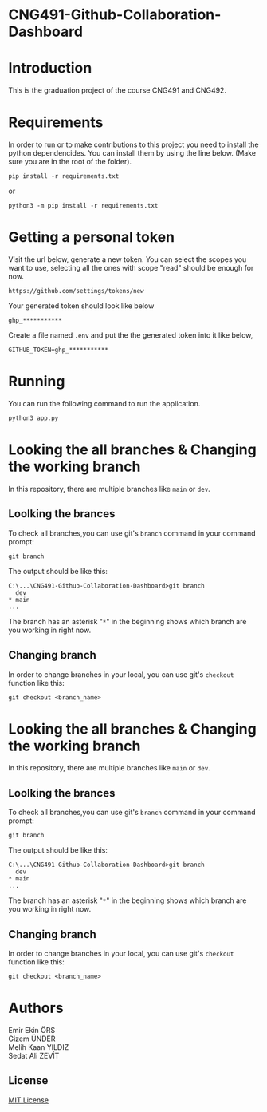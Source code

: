 # CNG491-Github-Collaboration-Dashboard  
 

# Introduction

This is the graduation project of the course CNG491 and CNG492. 


# Requirements

In order to run or to make contributions to this project you need to install the python dependencides. You can install them by using the line below. (Make sure you are in the root of the folder).

```
pip install -r requirements.txt
```

or

```
python3 -m pip install -r requirements.txt
```


# Getting a personal token

Visit the url below, generate a new token. You can select the scopes you want to use, selecting all the ones with scope "read" should be enough for now.
```
https://github.com/settings/tokens/new
```

Your generated token should look like below
```
ghp_***********
```


Create a file named `.env` and put the the generated token into it like below,

```
GITHUB_TOKEN=ghp_***********
```

# Running

You can run the following command to run the application.
```
python3 app.py
```
# Looking the all branches & Changing the working branch 
In this repository, there are multiple branches like `main` or `dev`. 
## Loolking the brances

To check all branches,you can use git's `branch` command in your command prompt:

```
git branch
```


The output should be like this:

```
C:\...\CNG491-Github-Collaboration-Dashboard>git branch
  dev
* main
...
```
The branch has an asterisk "`*`" in the beginning shows which branch are you working in right now. 

## Changing branch

In order to change branches in your local, you can use git's `checkout` function like this:

```
git checkout <branch_name>
```

# Looking the all branches & Changing the working branch 
In this repository, there are multiple branches like `main` or `dev`. 
## Loolking the brances

To check all branches,you can use git's `branch` command in your command prompt:

```
git branch
```


The output should be like this:

```
C:\...\CNG491-Github-Collaboration-Dashboard>git branch
  dev
* main
...
```
The branch has an asterisk "`*`" in the beginning shows which branch are you working in right now. 

## Changing branch

In order to change branches in your local, you can use git's `checkout` function like this:

```
git checkout <branch_name>
```




# Authors  

Emir Ekin ÖRS  
Gizem ÜNDER  
Melih Kaan YILDIZ  
Sedat Ali ZEVİT 

## License
[MIT License](https://choosealicense.com/licenses/mit/)
